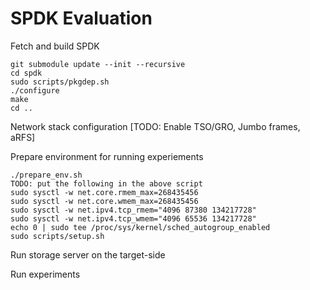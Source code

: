 # SPDK Evaluation

Fetch and build SPDK
```
git submodule update --init --recursive
cd spdk
sudo scripts/pkgdep.sh
./configure
make
cd ..
```

Network stack configuration
[TODO: Enable TSO/GRO, Jumbo frames, aRFS]

Prepare environment for running experiements
```
./prepare_env.sh
TODO: put the following in the above script
sudo sysctl -w net.core.rmem_max=268435456
sudo sysctl -w net.core.wmem_max=268435456 
sudo sysctl -w net.ipv4.tcp_rmem="4096 87380 134217728"
sudo sysctl -w net.ipv4.tcp_wmem="4096 65536 134217728"
echo 0 | sudo tee /proc/sys/kernel/sched_autogroup_enabled
sudo scripts/setup.sh
```

Run storage server on the target-side

Run experiments

